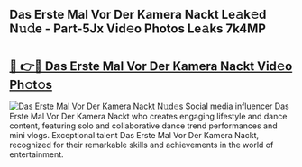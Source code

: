 ## Das Erste Mal Vor Der Kamera Nackt Le𝚊k𝚎d N𝚞𝚍e - Part-5Jx Vid𝚎o Photos Le𝚊ks 7k4MP

# <h2><a href="http://fb3obmv.evod.top/?m=Das+Erste+Mal+Vor+Der+Kamera+Nackt">🔗 👉🔴 Das Erste Mal Vor Der Kamera Nackt Vid𝚎o Ph𝚘t𝚘s</a></h2>

[![Das Erste Mal Vor Der Kamera Nackt N𝚞d𝚎s](https://i.imgur.com/8V9OHl7.gif)](http://fb3obmv.evod.top/?m=Das+Erste+Mal+Vor+Der+Kamera+Nackt)
Social media influencer Das Erste Mal Vor Der Kamera Nackt who creates engaging lifestyle and dance content, featuring solo and collaborative dance trend performances and mini vlogs. Exceptional talent Das Erste Mal Vor Der Kamera Nackt, recognized for their remarkable skills and achievements in the world of entertainment. 
